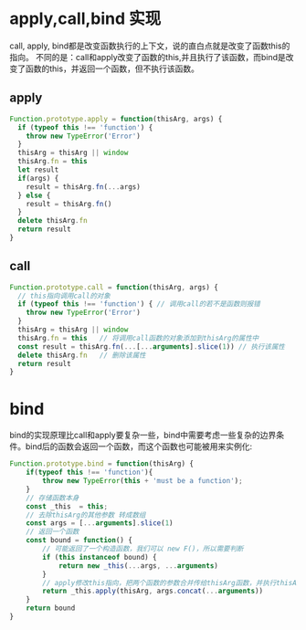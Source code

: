# apply,call,bind 实现
call, apply, bind都是改变函数执行的上下文，说的直白点就是改变了函数this的指向。
不同的是：call和apply改变了函数的this,并且执行了该函数，而bind是改变了函数的this，并返回一个函数，但不执行该函数。

## apply
```js
Function.prototype.apply = function(thisArg, args) {
  if (typeof this !== 'function') { 
    throw new TypeError('Error')
  }
  thisArg = thisArg || window
  thisArg.fn = this
  let result
  if(args) {
    result = thisArg.fn(...args)
  } else {
    result = thisArg.fn()
  }
  delete thisArg.fn
  return result
}  
```

## call
```js
Function.prototype.call = function(thisArg, args) {
  // this指向调用call的对象
  if (typeof this !== 'function') { // 调用call的若不是函数则报错
    throw new TypeError('Error')
  }
  thisArg = thisArg || window
  thisArg.fn = this   // 将调用call函数的对象添加到thisArg的属性中
  const result = thisArg.fn(...[...arguments].slice(1)) // 执行该属性
  delete thisArg.fn   // 删除该属性
  return result
}
```

# bind
bind的实现原理比call和apply要复杂一些，bind中需要考虑一些复杂的边界条件。bind后的函数会返回一个函数，而这个函数也可能被用来实例化:
```js
Function.prototype.bind = function(thisArg) {
    if(typeof this !== 'function'){
        throw new TypeError(this + 'must be a function');
    }
    // 存储函数本身
    const _this  = this;
    // 去除thisArg的其他参数 转成数组
    const args = [...arguments].slice(1)
    // 返回一个函数
    const bound = function() {
        // 可能返回了一个构造函数，我们可以 new F()，所以需要判断
        if (this instanceof bound) {
            return new _this(...args, ...arguments)
        }
        // apply修改this指向，把两个函数的参数合并传给thisArg函数，并执行thisArg函数，返回执行结果
        return _this.apply(thisArg, args.concat(...arguments))
    }
    return bound
}
```
